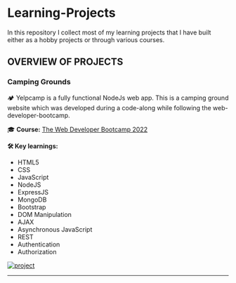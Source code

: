 
# Learning-Projects
In this repository I collect most of my learning projects that I have built either as a hobby projects or through various courses.

##  OVERVIEW OF PROJECTS

###  Camping Grounds

🏕 Yelpcamp is a fully functional NodeJs web app. This is a camping ground website which was developed during a code-along while following the web-developer-bootcamp.

🎓 **Course:** [The Web Developer Bootcamp 2022](https://www.udemy.com/course/the-web-developer-bootcamp/)

  
**🛠 Key learnings:** 
  * HTML5
  * CSS
  * JavaScript
  * NodeJS
  * ExpressJS
  * MongoDB
  * Bootstrap
  * DOM Manipulation
  * AJAX
  * Asynchronous JavaScript
  * REST
  * Authentication
  * Authorization

[![project](https://img.shields.io/badge/view_project-000?style=for-the-badge&logo=github&logoColor=white)](https://github.com/willvida/YelpCamp)

  
 ----
